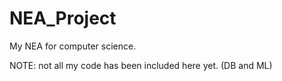 # NEA_Project

My NEA for computer science.

NOTE: not all my code has been included here yet. (DB and ML)
 
